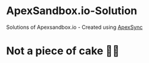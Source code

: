 # ApexSandbox.io-Solution
Solutions of Apexsandbox.io - Created using [ApexSync](https://github.com/Sarsewar/ApexSync)
<h1>Not a piece of cake 🍰🍰</h1>
